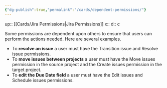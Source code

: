 ```yaml
---
{"dg-publish":true,"permalink":"/cards/dependent-permissions/"}
---
```


up:: [[Cards/Jira Permissions\|Jira Permissions]] 
x:: 
d:: c

Some permissions are dependent upon others to ensure that users can perform the actions needed. Here are several examples.

- To **resolve an issue** a user must have the Transition issue and Resolve issue permissions.
- To **move issues between projects** a user must have the Move issues permission in the source project and the Create issues permission in the target project.
- To **edit the Due Date field** a user must have the Edit issues and Schedule issues permissions.
